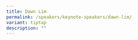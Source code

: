 ```yaml
---
title: Dawn Lim
permalink: /speakers/keynote-speakers/dawn-lim/
variant: tiptap
description: ""
---
```

<p></p>